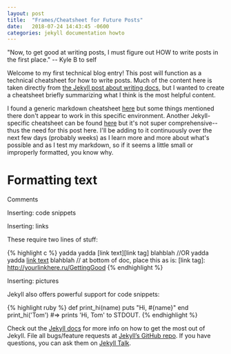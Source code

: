 ```yaml
---
layout: post
title:  "Frames/Cheatsheet for Future Posts"
date:   2018-07-24 14:43:45 -0600
categories: jekyll documentation howto
---
```


"Now, to get good at writing posts, I must figure out HOW to write posts in the first place." -- Kyle B to self

Welcome to my first technical blog entry! This post will function as a technical cheatsheet for how to write posts. Much of the content here is taken directly from [the Jekyll post about writing docs][jekyll-post-docs], but I wanted to create a cheatsheet briefly summarizing what I think is the most helpful content.

I found a generic markdown cheatsheet [here][cheatsheet] but some things mentioned there don't appear to work in this specific environment. Another Jekyll-specific cheatsheet can be found [here][cheatsheet2] but it's not super comprehensive-- thus the need for this post here. I'll be adding to it continuously over the next few days (probably weeks) as I learn more and more about what's possible and as I test my markdown, so if it seems a little small or improperly formatted, you know why. 

Formatting text
===============

Comments

Inserting: code snippets

Inserting: links

These require two lines of stuff:

{% highlight c %}
yadda yadda [link text][link tag] blahblah
//OR
yadda yadda [link text](link) blahblah
// at bottom of doc, place this as is:
[link tag]: http://yourlinkhere.ru/GettingGood
{% endhighlight %}



Inserting: pictures



Jekyll also offers powerful support for code snippets:

{% highlight ruby %}
def print_hi(name)
  puts "Hi, #{name}"
end
print_hi('Tom')
#=> prints 'Hi, Tom' to STDOUT.
{% endhighlight %}

Check out the [Jekyll docs][jekyll-docs] for more info on how to get the most out of Jekyll. File all bugs/feature requests at [Jekyll’s GitHub repo][jekyll-gh]. If you have questions, you can ask them on [Jekyll Talk][jekyll-talk].

[jekyll-docs]: https://jekyllrb.com/docs/home
[jekyll-gh]:   https://github.com/jekyll/jekyll
[jekyll-talk]: https://talk.jekyllrb.com/
[jekyll-post-docs]: https://jekyllrb.com/docs/posts/
[cheatsheet]: https://github.com/adam-p/markdown-here/wiki/Markdown-Cheatsheet
[cheatsheet2]: https://gist.github.com/roachhd/779fa77e9b90fe945b0c
